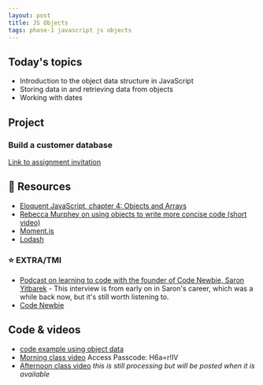 ```yaml
---
layout: post
title: JS Objects
tags: phase-1 javascript js objects
---
```


## Today's topics

- Introduction to the object data structure in JavaScript
- Storing data in and retrieving data from objects
- Working with dates

## Project

### Build a customer database

[Link to assignment invitation](https://classroom.github.com/a/rGDZrWaq)

## 🔖 Resources

- [Eloquent JavaScript, chapter 4: Objects and Arrays](https://eloquentjavascript.net/04_data.html)
- [Rebecca Murphey on using objects to write more concise code (short video)](https://youtu.be/hVQdlYgJqcY)
- [Moment.js](https://momentjs.com/)
- [Lodash](https://lodash.com/)

### ⭐ EXTRA/TMI

- [Podcast on learning to code with the founder of Code Newbie, Saron Yitbarek](https://devchat.tv/ruby-rogues/159-rr-hacking-education-with-saron-yitbarek/) - This interview is from early on in Saron's career, which was a while back now, but it's still worth listening to.
- [Code Newbie](https://www.codenewbie.org/)

## Code & videos

- [code example using object data](https://github.com/momentum-team-5/examples/tree/main/using-object-data)
- [Morning class video](https://us02web.zoom.us/rec/share/aXCOH3aE6p93FwsLqBiystHWiiVI0kncMt9N_HgfQ9DxsjX-7PHGKDp81tLqiwm9.S4Xv3e9lTXEdbrPN) Access Passcode: H6a=r!IV
- [Afternoon class video]() _this is still processing but will be posted when it is available_
